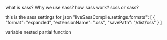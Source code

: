 what is sass? Why we use sass? how sass work? scss or sass?

this is the sass settings for json
"liveSassCompile.settings.formats": [
{
"format": "expanded",
"extensionName": ".css",
"savePath": "/dist/css"
}
]

variable
nested
partial
function
